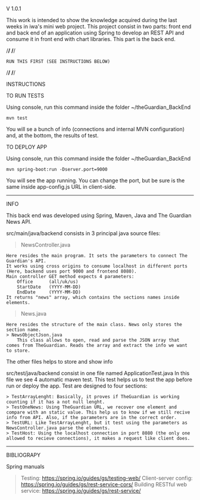 V 1.0.1

This work is intended to show the knowledge acquired during the last weeks in iwa's mini web project. This project consist in two parts: front end and back end of an application using Spring to develop an REST API and consume it in front end with chart libraries. This part is the back end.

/******/
/******/

	RUN THIS FIRST (SEE INSTRUCTIONS BELOW)

/******/
/******/


INSTRUCTIONS

TO RUN TESTS
	
Using console, run this command inside the folder ~/theGuardian_BackEnd

	mvn test
	
You will se a bunch of info (connections and internal MVN configuration) and, at the bottom, the results of test.

TO DEPLOY APP

Using console, run this command inside the folder ~/theGuardian_BackEnd

	mvn spring-boot:run -Dserver.port=9000
	
You will see the app running. You can change the port, but be sure is the same inside app-config.js URL in client-side.

-------------------------------

INFO

This back end was developed using Spring, Maven, Java and The Guardian News API.

src/main/java/backend consists in 3 principal java source files:
> NewsController.java

	Here resides the main program. It sets the parameters to connect The Guardian's API.
	It works using cross origins to consume localhost in different ports (Here, backend uses port 9000 and frontend 8080).
	Main controller GET method expects 4 parameters:
		Office		(all/uk/us)
		StartDate	(YYYY-MM-DD)
		EndDate		(YYYY-MM-DD)
	It returns "news" array, which contains the sections names inside elements.
		
> News.java

	Here resides the structure of the main class. News only stores the section name.
	> NewsObjectJson.java
		This class allows to open, read and parse the JSON array that comes from TheGuardian. Reads the array and extract the info we want to store.

The other files helps to store and show info

src/test/java/backend consist in one file named ApplicationTest.java
In this file we see 4 automatic maven test. This test helps us to test the app before run or deploy the app. Test are designed to four sections:
	
	> TestArrayLenght: Basically, it proves if TheGuardian is working counting if it has a not null lenght.
	> TestOneNews: Using TheGuardian URL, we recover one element and compare with an static value. This help us to know if we still recive info from API. Also, if the parameters are in the correct order.
	> TestURL: Like TestArrayLenght, but it test using the parameters as NewsController.java parse the elements.
	> TestHost: Using the localhost connection in port 8080 (the only one allowed to recieve connections), it makes a request like client does.

-------------------------------

BIBLIOGRAPY

Spring manuals
> Testing: https://spring.io/guides/gs/testing-web/
> Client-server config: https://spring.io/guides/gs/rest-service-cors/
> Building RESTful web service: https://spring.io/guides/gs/rest-service/
